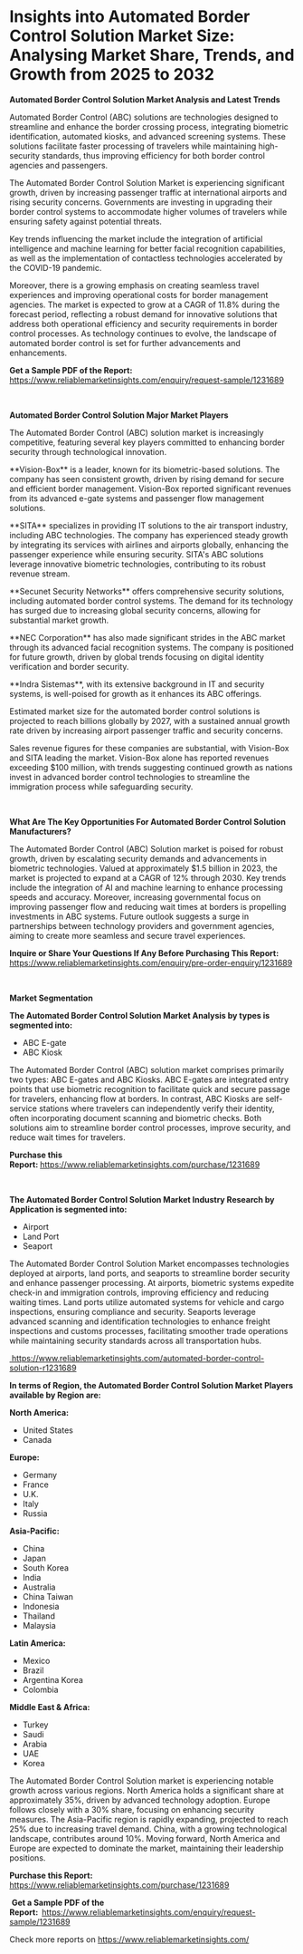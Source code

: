 <p><h1>Insights into Automated Border Control Solution Market Size: Analysing Market Share, Trends, and Growth from 2025 to 2032</h1></p><p><strong>Automated Border Control Solution Market Analysis and Latest Trends</strong></p>
<p><p>Automated Border Control (ABC) solutions are technologies designed to streamline and enhance the border crossing process, integrating biometric identification, automated kiosks, and advanced screening systems. These solutions facilitate faster processing of travelers while maintaining high-security standards, thus improving efficiency for both border control agencies and passengers. </p><p>The Automated Border Control Solution Market is experiencing significant growth, driven by increasing passenger traffic at international airports and rising security concerns. Governments are investing in upgrading their border control systems to accommodate higher volumes of travelers while ensuring safety against potential threats. </p><p>Key trends influencing the market include the integration of artificial intelligence and machine learning for better facial recognition capabilities, as well as the implementation of contactless technologies accelerated by the COVID-19 pandemic. </p><p>Moreover, there is a growing emphasis on creating seamless travel experiences and improving operational costs for border management agencies. The market is expected to grow at a CAGR of 11.8% during the forecast period, reflecting a robust demand for innovative solutions that address both operational efficiency and security requirements in border control processes. As technology continues to evolve, the landscape of automated border control is set for further advancements and enhancements.</p></p>
<p><strong>Get a Sample PDF of the Report:&nbsp;</strong> <a href="https://www.reliablemarketinsights.com/enquiry/request-sample/1231689?utm_campaign=3064&utm_medium=2&utm_source=Github&utm_content=ia&utm_term=11032025&utm_id=automated-border-control-solution">https://www.reliablemarketinsights.com/enquiry/request-sample/1231689</a></p>
<p>&nbsp;</p>
<p><strong>Automated Border Control Solution Major Market Players</strong></p>
<p><p>The Automated Border Control (ABC) solution market is increasingly competitive, featuring several key players committed to enhancing border security through technological innovation. </p><p>**Vision-Box** is a leader, known for its biometric-based solutions. The company has seen consistent growth, driven by rising demand for secure and efficient border management. Vision-Box reported significant revenues from its advanced e-gate systems and passenger flow management solutions.</p><p>**SITA** specializes in providing IT solutions to the air transport industry, including ABC technologies. The company has experienced steady growth by integrating its services with airlines and airports globally, enhancing the passenger experience while ensuring security. SITA's ABC solutions leverage innovative biometric technologies, contributing to its robust revenue stream.</p><p>**Secunet Security Networks** offers comprehensive security solutions, including automated border control systems. The demand for its technology has surged due to increasing global security concerns, allowing for substantial market growth. </p><p>**NEC Corporation** has also made significant strides in the ABC market through its advanced facial recognition systems. The company is positioned for future growth, driven by global trends focusing on digital identity verification and border security.</p><p>**Indra Sistemas**, with its extensive background in IT and security systems, is well-poised for growth as it enhances its ABC offerings. </p><p>Estimated market size for the automated border control solutions is projected to reach billions globally by 2027, with a sustained annual growth rate driven by increasing airport passenger traffic and security concerns. </p><p>Sales revenue figures for these companies are substantial, with Vision-Box and SITA leading the market. Vision-Box alone has reported revenues exceeding $100 million, with trends suggesting continued growth as nations invest in advanced border control technologies to streamline the immigration process while safeguarding security.</p></p>
<p>&nbsp;</p>
<p><strong>What Are The Key Opportunities For Automated Border Control Solution Manufacturers?</strong></p>
<p><p>The Automated Border Control (ABC) Solution market is poised for robust growth, driven by escalating security demands and advancements in biometric technologies. Valued at approximately $1.5 billion in 2023, the market is projected to expand at a CAGR of 12% through 2030. Key trends include the integration of AI and machine learning to enhance processing speeds and accuracy. Moreover, increasing governmental focus on improving passenger flow and reducing wait times at borders is propelling investments in ABC systems. Future outlook suggests a surge in partnerships between technology providers and government agencies, aiming to create more seamless and secure travel experiences.</p></p>
<p><strong>Inquire or Share Your Questions If Any Before Purchasing This Report:</strong> <a href="https://www.reliablemarketinsights.com/enquiry/pre-order-enquiry/1231689?utm_campaign=3064&utm_medium=2&utm_source=Github&utm_content=ia&utm_term=11032025&utm_id=automated-border-control-solution">https://www.reliablemarketinsights.com/enquiry/pre-order-enquiry/1231689</a></p>
<p>&nbsp;</p>
<p><strong>Market Segmentation</strong></p>
<p><strong>The Automated Border Control Solution Market Analysis by types is segmented into:</strong></p>
<p><ul><li>ABC E-gate</li><li>ABC Kiosk</li></ul></p>
<p><p>The Automated Border Control (ABC) solution market comprises primarily two types: ABC E-gates and ABC Kiosks. ABC E-gates are integrated entry points that use biometric recognition to facilitate quick and secure passage for travelers, enhancing flow at borders. In contrast, ABC Kiosks are self-service stations where travelers can independently verify their identity, often incorporating document scanning and biometric checks. Both solutions aim to streamline border control processes, improve security, and reduce wait times for travelers.</p></p>
<p><strong>Purchase this Report:&nbsp;</strong><a href="https://www.reliablemarketinsights.com/purchase/1231689?utm_campaign=3064&utm_medium=2&utm_source=Github&utm_content=ia&utm_term=11032025&utm_id=automated-border-control-solution">https://www.reliablemarketinsights.com/purchase/1231689</a></p>
<p>&nbsp;</p>
<p><strong>The Automated Border Control Solution Market Industry Research by Application is segmented into:</strong></p>
<p><ul><li>Airport</li><li>Land Port</li><li>Seaport</li></ul></p>
<p><p>The Automated Border Control Solution Market encompasses technologies deployed at airports, land ports, and seaports to streamline border security and enhance passenger processing. At airports, biometric systems expedite check-in and immigration controls, improving efficiency and reducing waiting times. Land ports utilize automated systems for vehicle and cargo inspections, ensuring compliance and security. Seaports leverage advanced scanning and identification technologies to enhance freight inspections and customs processes, facilitating smoother trade operations while maintaining security standards across all transportation hubs.</p></p>
<p><a href="https://www.reliablemarketinsights.com/automated-border-control-solution-r1231689?utm_campaign=3064&utm_medium=2&utm_source=Github&utm_content=ia&utm_term=11032025&utm_id=automated-border-control-solution">&nbsp;https://www.reliablemarketinsights.com/automated-border-control-solution-r1231689</a></p>
<p><strong>In terms of Region, the Automated Border Control Solution Market Players available by Region are:</strong></p>
<p>
    <p> <strong> North America: </strong>
        <ul>
            <li>United States</li>
            <li>Canada</li>
        </ul>
        </p> 
    <p> <strong> Europe: </strong>
        <ul>
            <li>Germany</li>
            <li>France</li>
            <li>U.K.</li>
            <li>Italy</li>
            <li>Russia</li>
        </ul>
        </p> 
    <p> <strong> Asia-Pacific: </strong>
        <ul>
            <li>China</li>
            <li>Japan</li>
            <li>South Korea</li>
            <li>India</li>
            <li>Australia</li>
            <li>China Taiwan</li>
            <li>Indonesia</li>
            <li>Thailand</li>
            <li>Malaysia</li>
        </ul>
        </p> 
    <p> <strong> Latin America: </strong>
        <ul>
            <li>Mexico</li>
            <li>Brazil</li>
            <li>Argentina Korea</li>
            <li>Colombia</li>
        </ul>
        </p> 
    <p> <strong> Middle East & Africa: </strong>
        <ul>
            <li>Turkey</li>
            <li>Saudi</li>
            <li>Arabia</li>
            <li>UAE</li>
            <li>Korea</li>
        </ul>
    </p>
    </p>
<p><p>The Automated Border Control Solution market is experiencing notable growth across various regions. North America holds a significant share at approximately 35%, driven by advanced technology adoption. Europe follows closely with a 30% share, focusing on enhancing security measures. The Asia-Pacific region is rapidly expanding, projected to reach 25% due to increasing travel demand. China, with a growing technological landscape, contributes around 10%. Moving forward, North America and Europe are expected to dominate the market, maintaining their leadership positions.</p></p>
<p><strong>Purchase this Report: </strong><a href="https://www.reliablemarketinsights.com/purchase/1231689?utm_campaign=3064&utm_medium=2&utm_source=Github&utm_content=ia&utm_term=11032025&utm_id=automated-border-control-solution">https://www.reliablemarketinsights.com/purchase/1231689</a></p>
<p>&nbsp;<strong>Get a Sample PDF of the Report:&nbsp;&nbsp;</strong><a href="https://www.reliablemarketinsights.com/enquiry/request-sample/1231689?utm_campaign=3064&utm_medium=2&utm_source=Github&utm_content=ia&utm_term=11032025&utm_id=automated-border-control-solution">https://www.reliablemarketinsights.com/enquiry/request-sample/1231689</a></p>
<p><strong></strong></p>
<p>Check more reports on <a href="https://www.reliablemarketinsights.com/?utm_campaign=3064&utm_medium=2&utm_source=Github&utm_content=ia&utm_term=11032025&utm_id=automated-border-control-solution">https://www.reliablemarketinsights.com/</a></p>